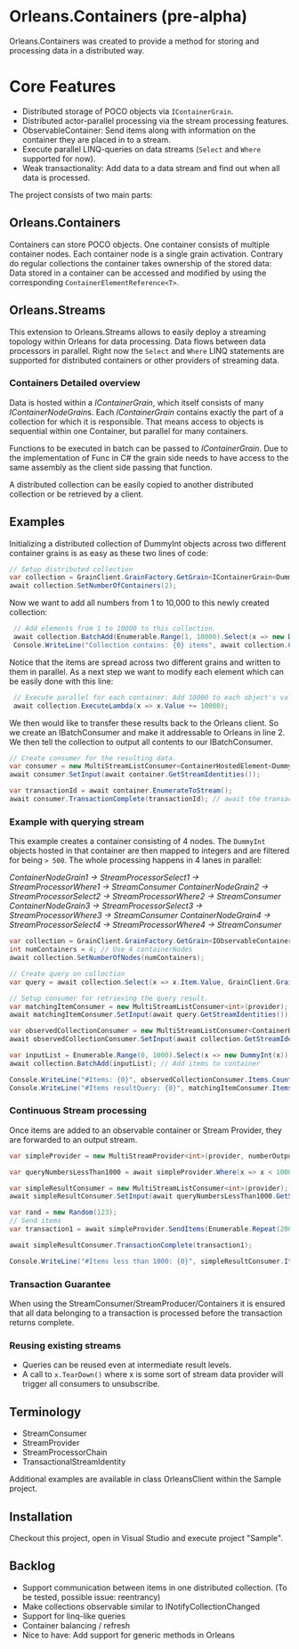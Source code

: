 # Orleans.Containers (pre-alpha)
Orleans.Containers was created to provide a method for storing and processing data in a distributed way.

# Core Features
* Distributed storage of POCO objects via `IContainerGrain`.
* Distributed actor-parallel processing via the stream processing features.
* ObservableContainer: Send items along with information on the container they are placed in to a stream.
* Execute parallel LINQ-queries on data streams (`Select` and `Where` supported for now).
* Weak transactionality: Add data to a data stream and find out when all data is processed.

The project consists of two main parts:
## Orleans.Containers
Containers can store POCO objects. One container consists of multiple container nodes. Each container node is a single grain activation. Contrary do regular collections the container takes ownership of the stored data: Data stored in a container can be accessed and modified by using the corresponding `ContainerElementReference<T>`.

## Orleans.Streams
This extension to Orleans.Streams allows to easily deploy a streaming topology within Orleans for data processing. Data flows between data processors in parallel. Right now the `Select` and `Where` LINQ statements are supported for distributed containers or other providers of streaming data.

### Containers Detailed overview

Data is hosted within a *IContainerGrain*, which itself consists of many *IContainerNodeGrain*s. Each *IContainerGrain* contains exactly the part of a collection for which it is responsible. That means access to objects is sequential within one Container, but parallel for many containers.

Functions to be executed in batch can be passed to *IContainerGrain*. Due to the implementation of Func<T> in C# the grain side needs to have access to the same assembly as the client side passing that function.

A distributed collection can be easily copied to another distributed collection or be retrieved by a client.

## Examples
Initializing a distributed collection of DummyInt objects across two different container grains is as easy as these two lines of code:
 ```cs
 // Setup distributed collection
 var collection = GrainClient.GrainFactory.GetGrain<IContainerGrain<DummyInt>>(Guid.NewGuid());
 await collection.SetNumberOfContainers(2);
```
Now we want to add all numbers from 1 to 10,000 to this newly created collection:
```cs
 // Add elements from 1 to 10000 to this collection.
 await collection.BatchAdd(Enumerable.Range(1, 10000).Select(x => new DummyInt(x)).ToList());
 Console.WriteLine("Collection contains: {0} items", await collection.Count());
 ```
 Notice that the items are spread across two different grains and written to them in parallel. As a next step we want to modify each element which can be easily done with this line:
```cs
 // Execute parallel for each container: Add 10000 to each object's value.
 await collection.ExecuteLambda(x => x.Value += 10000);
 ```
We then would like to transfer these results back to the Orleans client. So we create an IBatchConsumer<DummyInt> and make it addressable to Orleans in line 2. We then tell the collection to output all contents to our IBatchConsumer.
```cs
// Create consumer for the resulting data.
var consumer = new MultiStreamListConsumer<ContainerHostedElement<DummyInt>>(provider);
await consumer.SetInput(await container.GetStreamIdentities());

var transactionId = await container.EnumerateToStream();
await consumer.TransactionComplete(transactionId); // await the transaction.
```

### Example with querying stream
This example creates a container consisting of 4 nodes. The `DummyInt` objects hosted in that container are then mapped to integers and are filtered for being `> 500`.
The whole processing happens in 4 lanes in parallel:

*ContainerNodeGrain1 -> StreamProcessorSelect1 -> StreamProcessorWhere1 -> StreamConsumer
ContainerNodeGrain2 -> StreamProcessorSelect2 -> StreamProcessorWhere2 -> StreamConsumer
ContainerNodeGrain3 -> StreamProcessorSelect3 -> StreamProcessorWhere3 -> StreamConsumer
ContainerNodeGrain4 -> StreamProcessorSelect4 -> StreamProcessorWhere4 -> StreamConsumer*

```cs
var collection = GrainClient.GrainFactory.GetGrain<IObservableContainerGrain<DummyInt>>(Guid.NewGuid());
int numContainers = 4; // Use 4 containerNodes
await collection.SetNumberOfNodes(numContainers);

// Create query on collection
var query = await collection.Select(x => x.Item.Value, GrainClient.GrainFactory).Where(x => x > 500);

// Setup consumer for retrieving the query result.
var matchingItemConsumer = new MultiStreamListConsumer<int>(provider);
await matchingItemConsumer.SetInput(await query.GetStreamIdentities());

var observedCollectionConsumer = new MultiStreamListConsumer<ContainerHostedElement<DummyInt>>(provider); // Consumes items of type ContainerHostedElement<T>. This type contains a "reference" for accessing the DummyInt object via the container.
await observedCollectionConsumer.SetInput(await collection.GetStreamIdentities());

var inputList = Enumerable.Range(0, 1000).Select(x => new DummyInt(x)).ToList();
await collection.BatchAdd(inputList); // Add items to container

Console.WriteLine("#Items: {0}", observedCollectionConsumer.Items.Count); // Outputs 1000, all items in container
Console.WriteLine("#Items resultQuery: {0}", matchingItemConsumer.Items.Count);
```

### Continuous Stream processing

Once items are added to an observable container or Stream Provider, they are forwarded to an output stream.

```cs
var simpleProvider = new MultiStreamProvider<int>(provider, numberOutputStreams: 10);

var queryNumbersLessThan1000 = await simpleProvider.Where(x => x < 1000, GrainClient.GrainFactory);

var simpleResultConsumer = new MultiStreamListConsumer<int>(provider);
await simpleResultConsumer.SetInput(await queryNumbersLessThan1000.GetStreamIdentities());

var rand = new Random(123);
// Send items
var transaction1 = await simpleProvider.SendItems(Enumerable.Repeat(2000, 10000).Select(x => rand.Next(x)).ToList());

await simpleResultConsumer.TransactionComplete(transaction1);

Console.WriteLine("#Items less than 1000: {0}", simpleResultConsumer.Items.Count);
```

### Transaction Guarantee

When using the StreamConsumer/StreamProducer/Containers it is ensured that all data belonging to a transaction is processed before the transaction returns complete.

### Reusing existing streams

- Queries can be reused even at intermediate result levels.
- A call to `x.TearDown()` where x is some sort of stream data provider will trigger all consumers to unsubscribe.

## Terminology

- StreamConsumer
- StreamProvider
- StreamProcessorChain
- TransactionalStreamIdentity

Additional examples are available in class OrleansClient within the Sample project.

## Installation

Checkout this project, open in Visual Studio and execute project "Sample".

## Backlog

*	 Support communication between items in one distributed collection. (To be tested, possible issue: reentrancy)
*	 Make collections observable similar to INotifyCollectionChanged
*	 Support for linq-like queries
*	 Container balancing / refresh
* Nice to have: Add support for generic methods in Orleans
